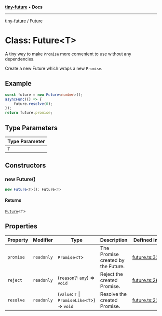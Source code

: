 [**tiny-future**](../README.md) • **Docs**

***

[tiny-future](../README.md) / Future

# Class: Future\<T\>

A tiny way to make `Promise` more convenient to use without any dependencies.

Create a new Future which wraps a new `Promise`.

## Example

```ts
const future = new Future<number>();
asyncFunc(() => {
    future.resolve(0);
});
return future.promise;
```

## Type Parameters

| Type Parameter |
| ------ |
| `T` |

## Constructors

### new Future()

```ts
new Future<T>(): Future<T>
```

#### Returns

[`Future`](Future.md)\<`T`\>

## Properties

| Property | Modifier | Type | Description | Defined in |
| ------ | ------ | ------ | ------ | ------ |
| `promise` | `readonly` | `Promise`\<`T`\> | The Promise created by the Future. | [future.ts:31](https://github.com/JiangJie/tiny-future/blob/HEAD/src/future.ts#L31) |
| `reject` | `readonly` | (`reason`?: `any`) => `void` | Reject the created Promise. | [future.ts:26](https://github.com/JiangJie/tiny-future/blob/HEAD/src/future.ts#L26) |
| `resolve` | `readonly` | (`value`: `T` \| `PromiseLike`\<`T`\>) => `void` | Resolve the created Promise. | [future.ts:21](https://github.com/JiangJie/tiny-future/blob/HEAD/src/future.ts#L21) |
